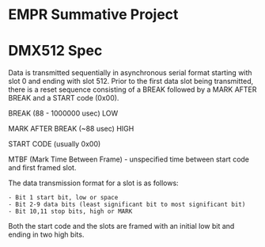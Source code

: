 # EMPR Summative Project

# DMX512 Spec

Data is transmitted sequentially in asynchronous serial format starting with slot 0 and ending with slot 512. Prior to the first data slot being transmitted, there is a reset sequence consisting of a BREAK followed by a MARK AFTER BREAK and a START code (0x00).

BREAK (88 - 1000000 usec) LOW

MARK AFTER BREAK (~88 usec) HIGH

START CODE (usually 0x00)

MTBF (Mark Time Between Frame) - unspecified time between start code and first framed slot.

The data transmission format for a slot is as follows:

	- Bit 1 start bit, low or space
	- Bit 2-9 data bits (least significant bit to most significant bit)
	- Bit 10,11 stop bits, high or MARK

Both the start code and the slots are framed with an initial low bit and ending in two high bits.

